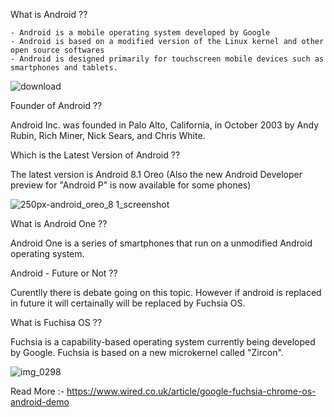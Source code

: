  What is Android ??

    - Android is a mobile operating system developed by Google
    - Android is based on a modified version of the Linux kernel and other open source softwares 
    - Android is designed primarily for touchscreen mobile devices such as smartphones and tablets.
   
   
![download](https://user-images.githubusercontent.com/37036783/39697365-56c40590-520e-11e8-9f47-75066ff08def.png)
   
 Founder of Android ??

   Android Inc. was founded in Palo Alto, California, in October 2003 by Andy Rubin, Rich Miner, Nick Sears, and Chris White.

Which is the Latest Version of Android ??

 The latest version is Android 8.1 Oreo (Also the new Android Developer preview for "Android P" is now available for some phones)
  
  ![250px-android_oreo_8 1_screenshot](https://user-images.githubusercontent.com/37036783/39697307-1fec2124-520e-11e8-88b5-9102d9104ae2.png) 
  
 What is Android One ??

   Android One is a series of smartphones that run on a unmodified Android operating system. 
   
 Android - Future or Not ??

 Curentlly there is debate going on this topic. However if android is replaced in future it will certainally will be replaced by Fuchsia OS. 
 
  What is Fuchisa OS ??
 
   Fuchsia is a capability-based operating system currently being developed by Google.
   Fuchsia is based on a new microkernel called "Zircon".
  
  ![img_0298](https://user-images.githubusercontent.com/37036783/39697601-0fd36710-520f-11e8-8788-65c10c0a2425.png)
  
  Read More :-  https://www.wired.co.uk/article/google-fuchsia-chrome-os-android-demo
